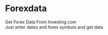 # Forexdata
Get Forex Data From Investing.com <br /> 
Just enter dates and forex symbols and get data
